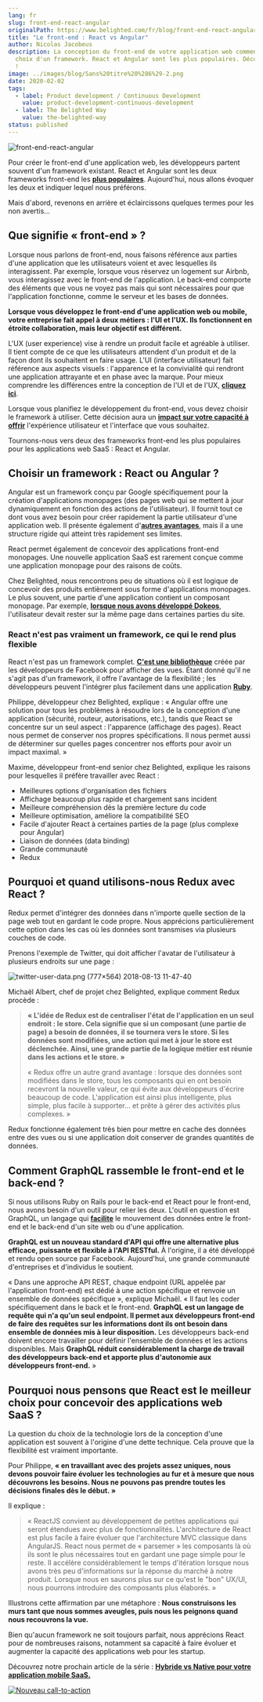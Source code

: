 ```yaml
---
lang: fr
slug: front-end-react-angular
originalPath: https://www.belighted.com/fr/blog/front-end-react-angular
title: "Le front-end : React vs Angular"
author: Nicolas Jacobeus
description: La conception du front-end de votre application web commence par le
  choix d'un framework. React et Angular sont les plus populaires. Découvrez-les
  !
image: ../images/blog/Sans%20titre%20%286%29-2.png
date: 2020-02-02
tags:
  - label: Product development / Continuous Development
    value: product-development-continuous-development
  - label: The Belighted Way
    value: the-belighted-way
status: published
---
```

![front-end-react-angular](/content/images/legacy/-TiKwDEFOVqNwk3a6uWEI.png)

Pour créer le front-end d'une application web, les développeurs partent souvent d'un framework existant. React et Angular sont les deux frameworks front-end les **[plus populaires](https://medium.com/@TechMagic/reactjs-vs-angular5-vs-vue-js-what-to-choose-in-2018-b91e028fa91d)**. Aujourd'hui, nous allons évoquer les deux et indiquer lequel nous préférons.

Mais d'abord, revenons en arrière et éclaircissons quelques termes pour les non avertis...

**Que signifie « front-end » ?**
--------------------------------

Lorsque nous parlons de front-end, nous faisons référence aux parties d'une application que les utilisateurs voient et avec lesquelles ils interagissent. Par exemple, lorsque vous réservez un logement sur Airbnb, vous interagissez avec le front-end de l'application. Le back-end comporte des éléments que vous ne voyez pas mais qui sont nécessaires pour que l'application fonctionne, comme le serveur et les bases de données.

**Lorsque vous développez le front-end d'une application web ou mobile, votre entreprise fait appel à deux métiers : l'UI et l'UX. Ils fonctionnent en étroite collaboration, mais leur objectif est différent.**

L'UX (user experience) vise à rendre un produit facile et agréable à utiliser. Il tient compte de ce que les utilisateurs attendent d'un produit et de la façon dont ils souhaitent en faire usage. L'UI (interface utilisateur) fait référence aux aspects visuels : l'apparence et la convivialité qui rendront une application attrayante et en phase avec la marque. Pour mieux comprendre les différences entre la conception de l'UI et de l'UX, **[cliquez ici](https://careerfoundry.com/en/blog/ux-design/the-difference-between-ux-and-ui-design-a-laymans-guide/)**.

Lorsque vous planifiez le développement du front-end, vous devez choisir le framework à utiliser. Cette décision aura un **[impact sur votre capacité à offrir](https://www.sitepen.com/blog/2017/06/27/web-frameworks-user-experience-design/)** l'expérience utilisateur et l'interface que vous souhaitez.

Tournons-nous vers deux des frameworks front-end les plus populaires pour les applications web SaaS : React et Angular.

**Choisir un framework : React ou Angular ?**
---------------------------------------------

Angular est un framework conçu par Google spécifiquement pour la création d'applications monopages (des pages web qui se mettent à jour dynamiquement en fonction des actions de l'utilisateur). Il fournit tout ce dont vous avez besoin pour créer rapidement la partie utilisateur d'une application web. Il présente également d'**[autres avantages](https://blog.thinkwik.com/sturdy-faceoff-angular-reactjs/)**, mais il a une structure rigide qui atteint très rapidement ses limites.

React permet également de concevoir des applications front-end monopages. Une nouvelle application SaaS est rarement conçue comme une application monopage pour des raisons de coûts.

Chez Belighted, nous rencontrons peu de situations où il est logique de concevoir des produits entièrement sous forme d'applications monopages. Le plus souvent, une partie d'une application contient un composant monopage. Par exemple, **[lorsque nous avons développé Dokeos](/fr/clients/dokeos)**, l'utilisateur devait rester sur la même page dans certaines parties du site.

### **React n'est pas vraiment un framework, ce qui le rend plus flexible**

React n'est pas un framework complet. **[C'est une bibliothèque](https://www.reddit.com/r/javascript/comments/7xc9it/we_do_we_call_react_a_library_rather_than/)** créée par les développeurs de Facebook pour afficher des vues. Étant donné qu'il ne s'agit pas d'un framework, il offre l'avantage de la flexibilité ; les développeurs peuvent l'intégrer plus facilement dans une application **[Ruby](/fr/blog/demystifier-ruby-on-rails)**.

Philippe, développeur chez Belighted, explique : « Angular offre une solution pour tous les problèmes à résoudre lors de la conception d'une application (sécurité, routeur, autorisations, etc.), tandis que React se concentre sur un seul aspect : l'apparence (affichage des pages). React nous permet de conserver nos propres spécifications. Il nous permet aussi de déterminer sur quelles pages concentrer nos efforts pour avoir un impact maximal. »

Maxime, développeur front-end senior chez Belighted, explique les raisons pour lesquelles il préfère travailler avec React :

*   Meilleures options d'organisation des fichiers
*   Affichage beaucoup plus rapide et chargement sans incident
*   Meilleure compréhension dès la première lecture du code
*   Meilleure optimisation, améliore la compatibilité SEO
*   Facile d'ajouter React à certaines parties de la page (plus complexe pour Angular)
*   Liaison de données (data binding)
*   Grande communauté
*   Redux

**Pourquoi et quand utilisons-nous Redux avec React ?**
-------------------------------------------------------

Redux permet d'intégrer des données dans n'importe quelle section de la page web tout en gardant le code propre. Nous apprécions particulièrement cette option dans les cas où les données sont transmises via plusieurs couches de code.  

Prenons l'exemple de Twitter, qui doit afficher l'avatar de l'utilisateur à plusieurs endroits sur une page :

![twitter-user-data.png (777×564) 2018-08-13 11-47-40](/content/images/legacy/Atsx0yMuqtxzSJu2ayQb0.png)

Michaël Albert, chef de projet chez Belighted, explique comment Redux procède :

> **« L'idée de Redux est de centraliser l'état de l'application en un seul endroit : le store. Cela signifie que si un composant (une partie de page) a besoin de données, il se tournera vers le store. Si les données sont modifiées, une action qui met à jour le store est déclenchée. Ainsi, une grande partie de la logique métier est réunie dans les actions et le store. »**
> 
> « Redux offre un autre grand avantage : lorsque des données sont modifiées dans le store, tous les composants qui en ont besoin recevront la nouvelle valeur, ce qui évite aux développeurs d'écrire beaucoup de code. L'application est ainsi plus intelligente, plus simple, plus facile à supporter... et prête à gérer des activités plus complexes. »

Redux fonctionne également très bien pour mettre en cache des données entre des vues ou si une application doit conserver de grandes quantités de données.

**Comment GraphQL rassemble le front-end et le back-end ?**
-----------------------------------------------------------

Si nous utilisons Ruby on Rails pour le back-end et React pour le front-end, nous avons besoin d'un outil pour relier les deux. L'outil en question est GraphQL, un langage qui **[facilite](https://www.reindex.io/blog/how-facebooks-graphql-will-change-backend-development/)** le mouvement des données entre le front-end et le back-end d'un site web ou d'une application.

**GraphQL est un nouveau standard d'API qui offre une alternative plus efficace, puissante et flexible à l'API RESTful.** À l'origine, il a été développé et rendu open source par Facebook. Aujourd'hui, une grande communauté d'entreprises et d'individus le soutient.

« Dans une approche API REST, chaque endpoint (URL appelée par l'application front-end) est dédié à une action spécifique et renvoie un ensemble de données spécifique », explique Michaël. « Il faut les coder spécifiquement dans le back et le front-end. **GraphQL est un langage de requête qui n'a qu'un seul endpoint. Il permet aux développeurs front-end de faire des requêtes sur les informations dont ils ont besoin dans ensemble de données mis à leur disposition.** Les développeurs back-end doivent encore travailler pour définir l'ensemble de données et les actions disponibles. Mais **GraphQL réduit considérablement la charge de travail des développeurs back-end et apporte plus d'autonomie aux développeurs front-end.** »

**Pourquoi nous pensons que React est le meilleur choix pour concevoir des applications web SaaS ?**
----------------------------------------------------------------------------------------------------

La question du choix de la technologie lors de la conception d'une application est souvent à l'origine d'une dette technique. Cela prouve que la flexibilité est vraiment importante.

Pour Philippe, **« en travaillant avec des projets assez uniques, nous devons pouvoir faire évoluer les technologies au fur et à mesure que nous découvrons les besoins. Nous ne pouvons pas prendre toutes les décisions finales dès le début. »**

Il explique :

> « ReactJS convient au développement de petites applications qui seront étendues avec plus de fonctionnalités. L'architecture de React est plus facile à faire évoluer que l'architecture MVC classique dans AngularJS. React nous permet de « parsemer » les composants là où ils sont le plus nécessaires tout en gardant une page simple pour le reste. Il accélère considérablement le temps d'itération lorsque nous avons très peu d'informations sur la réponse du marché à notre produit. Lorsque nous en saurons plus sur ce qu'est le "bon" UX/UI, nous pourrons introduire des composants plus élaborés. »

Illustrons cette affirmation par une métaphore : **Nous construisons les murs tant que nous sommes aveugles, puis nous les peignons quand nous recouvrons la vue.**

Bien qu'aucun framework ne soit toujours parfait, nous apprécions React pour de nombreuses raisons, notamment sa capacité à faire évoluer et augmenter la capacité des applications web pour les startup.

Découvrez notre prochain article de la série : **[Hybride vs Native pour votre application mobile SaaS.](/fr/blog/applications-mobiles-natives-hybrides)**

[![Nouveau call-to-action](/content/images/legacy/aT-qcraOXB4F5eu_1iBV7.png)](https://cta-redirect.hubspot.com/cta/redirect/1684659/4b0783da-e328-4356-8375-9e4da3107f31)